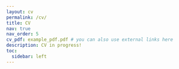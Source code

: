 ```yaml
---
layout: cv
permalink: /cv/
title: CV
nav: true
nav_order: 5
cv_pdf: example_pdf.pdf # you can also use external links here
description: CV in progress!
toc:
  sidebar: left
---
```

